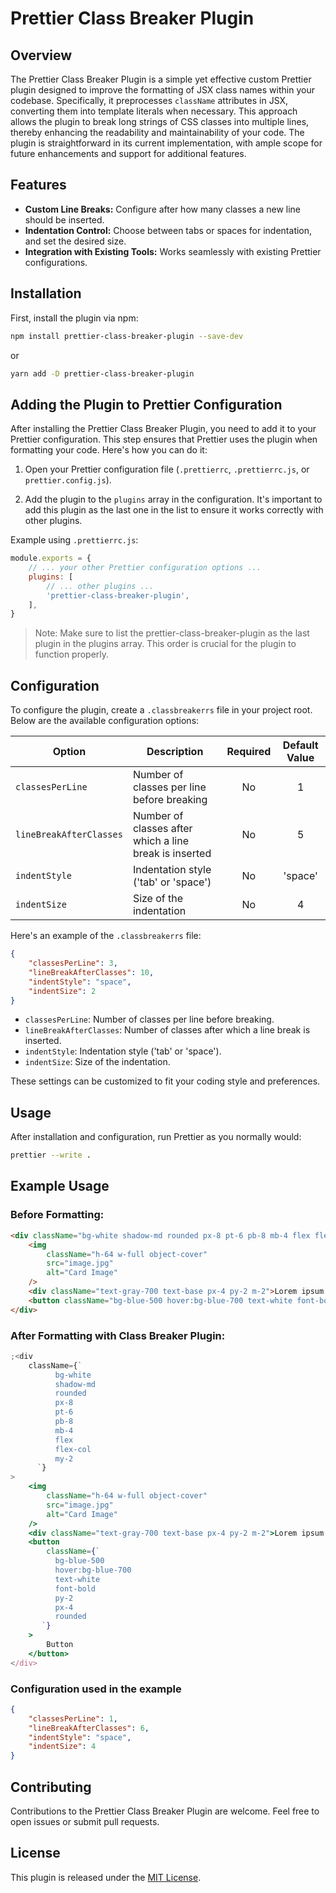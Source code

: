 # Prettier Class Breaker Plugin

## Overview

The Prettier Class Breaker Plugin is a simple yet effective custom Prettier plugin designed to improve the formatting of JSX class names within your codebase. Specifically, it preprocesses `className` attributes in JSX, converting them into template literals when necessary. This approach allows the plugin to break long strings of CSS classes into multiple lines, thereby enhancing the readability and maintainability of your code. The plugin is straightforward in its current implementation, with ample scope for future enhancements and support for additional features.

## Features

-   **Custom Line Breaks:** Configure after how many classes a new line should be inserted.
-   **Indentation Control:** Choose between tabs or spaces for indentation, and set the desired size.
-   **Integration with Existing Tools:** Works seamlessly with existing Prettier configurations.

## Installation

First, install the plugin via npm:

```bash
npm install prettier-class-breaker-plugin --save-dev
```

or

```bash
yarn add -D prettier-class-breaker-plugin
```

## Adding the Plugin to Prettier Configuration

After installing the Prettier Class Breaker Plugin, you need to add it to your Prettier configuration. This step ensures that Prettier uses the plugin when formatting your code. Here's how you can do it:

1. Open your Prettier configuration file (`.prettierrc`, `.prettierrc.js`, or `prettier.config.js`).

2. Add the plugin to the `plugins` array in the configuration. It's important to add this plugin as the last one in the list to ensure it works correctly with other plugins.

Example using `.prettierrc.js`:

```javascript
module.exports = {
	// ... your other Prettier configuration options ...
	plugins: [
		// ... other plugins ...
		'prettier-class-breaker-plugin',
	],
}
```

> Note: Make sure to list the prettier-class-breaker-plugin as the last plugin in the plugins array. This order is crucial for the plugin to function properly.

## Configuration

To configure the plugin, create a `.classbreakerrs` file in your project root. Below are the available configuration options:

| Option                  | Description                                            | Required | Default Value |
| ----------------------- | ------------------------------------------------------ | :------: | :-----------: |
| `classesPerLine`        | Number of classes per line before breaking             |    No    |       1       |
| `lineBreakAfterClasses` | Number of classes after which a line break is inserted |    No    |       5       |
| `indentStyle`           | Indentation style ('tab' or 'space')                   |    No    |    'space'    |
| `indentSize`            | Size of the indentation                                |    No    |       4       |

Here's an example of the `.classbreakerrs` file:

```json
{
	"classesPerLine": 3,
	"lineBreakAfterClasses": 10,
	"indentStyle": "space",
	"indentSize": 2
}
```

-   `classesPerLine`: Number of classes per line before breaking.
-   `lineBreakAfterClasses`: Number of classes after which a line break is inserted.
-   `indentStyle`: Indentation style ('tab' or 'space').
-   `indentSize`: Size of the indentation.

These settings can be customized to fit your coding style and preferences.

## Usage

After installation and configuration, run Prettier as you normally would:

```bash
prettier --write .
```

## Example Usage

### Before Formatting:

```html
<div className="bg-white shadow-md rounded px-8 pt-6 pb-8 mb-4 flex flex-col my-2">
	<img
		className="h-64 w-full object-cover"
		src="image.jpg"
		alt="Card Image"
	/>
	<div className="text-gray-700 text-base px-4 py-2 m-2">Lorem ipsum dolor sit amet...</div>
	<button className="bg-blue-500 hover:bg-blue-700 text-white font-bold py-2 px-4 rounded">Button</button>
</div>
```

### After Formatting with Class Breaker Plugin:

```jsx
;<div
	className={`
          bg-white
          shadow-md
          rounded
          px-8
          pt-6
          pb-8
          mb-4
          flex
          flex-col
          my-2
      `}
>
	<img
		className="h-64 w-full object-cover"
		src="image.jpg"
		alt="Card Image"
	/>
	<div className="text-gray-700 text-base px-4 py-2 m-2">Lorem ipsum dolor sit amet...</div>
	<button
		className={`
          bg-blue-500
          hover:bg-blue-700
          text-white
          font-bold
          py-2
          px-4
          rounded
       `}
	>
		Button
	</button>
</div>
```

### Configuration used in the example

```json
{
	"classesPerLine": 1,
	"lineBreakAfterClasses": 6,
	"indentStyle": "space",
	"indentSize": 4
}
```

## Contributing

Contributions to the Prettier Class Breaker Plugin are welcome. Feel free to open issues or submit pull requests.

## License

This plugin is released under the [MIT License](LICENSE).
